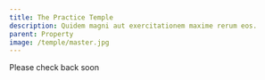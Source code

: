 ```yaml
---
title: The Practice Temple
description: Quidem magni aut exercitationem maxime rerum eos.
parent: Property
image: /temple/master.jpg
---
```


Please check back soon
